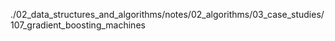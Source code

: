 ./02_data_structures_and_algorithms/notes/02_algorithms/03_case_studies/107_gradient_boosting_machines
